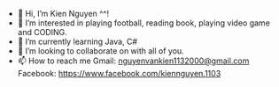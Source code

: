 - 👋 Hi, I’m Kien Nguyen ^^!
- 👀 I’m interested in playing football, reading book, playing video game and CODING.
- 🌱 I’m currently learning Java, C#
- 💞️ I’m looking to collaborate on with all of you.
- 📫 How to reach me 
            Gmail: nguyenvankien1132000@gmail.com
            Facebook: https://www.facebook.com/kiennguyen.1103

<!---
kiennv113/kiennv113 is a ✨ special ✨ repository because its `README.md` (this file) appears on your GitHub profile.
You can click the Preview link to take a look at your changes.
--->
